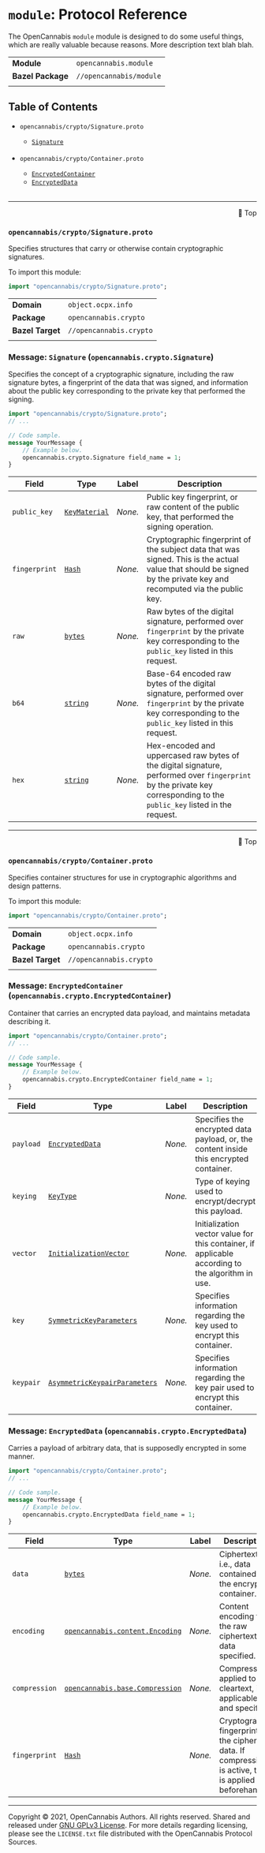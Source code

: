 # `module`: Protocol Reference
<a name="top"></a>

The OpenCannabis `module` module is designed to do some useful things, which are really valuable because reasons. More
description text blah blah.

|                   |                           |
| ----------------- | ------------------------- |
| **Module**        | `opencannabis.module`     |
| **Bazel Package** | `//opencannabis/module`   |
|                   |                           |

## Table of Contents

<ul>

<li><code>opencannabis/crypto/Signature.proto</code></li>

<ul>
    <li><a href="#opencannabis.crypto.Signature"><code>Signature</code></a></li>
</ul><br />


<li><code>opencannabis/crypto/Container.proto</code></li>

<ul>
    <li><a href="#opencannabis.crypto.EncryptedContainer"><code>EncryptedContainer</code></a></li><li><a href="#opencannabis.crypto.EncryptedData"><code>EncryptedData</code></a></li>
</ul><br />


</ul>




_________________



<a name="opencannabis/crypto/Signature.proto"></a>
<p align="right"><a href="#top" style="text-decoration:none">🔼 Top</a></p>

### `opencannabis/crypto/Signature.proto`

Specifies structures that carry or otherwise contain cryptographic signatures.

To import this module:

```proto
import "opencannabis/crypto/Signature.proto";
```

|                  |                    |
| ---------------- | ------------------ |
| **Domain**       | `object.ocpx.info` |
| **Package**      | `opencannabis.crypto`     |
| **Bazel Target** | `//opencannabis.crypto`   |
|                  |                    |



<a name="opencannabis.crypto.Signature"></a>

### Message: <code>Signature</code> (`opencannabis.crypto.Signature`)

Specifies the concept of a cryptographic signature, including the raw signature bytes, a fingerprint of the data that
was signed, and information about the public key corresponding to the private key that performed the signing.

```proto
import "opencannabis/crypto/Signature.proto";
// ...

// Code sample.
message YourMessage {
    // Example below.
    opencannabis.crypto.Signature field_name = 1;
}

```


| Field | Type | Label | Description |
| ----- | ---- | ----- | ----------- |
| `public_key` | [`KeyMaterial`](#opencannabis.crypto.KeyMaterial) | *None.* | Public key fingerprint, or raw content of the public key, that performed the signing operation. |
| `fingerprint` | [`Hash`](#opencannabis.crypto.Hash) | *None.* | Cryptographic fingerprint of the subject data that was signed. This is the actual value that should be signed by the private key and recomputed via the public key. |
| `raw` | [`bytes`](#bytes) | *None.* | Raw bytes of the digital signature, performed over `fingerprint` by the private key corresponding to the `public_key` listed in this request. |
| `b64` | [`string`](#string) | *None.* | Base-64 encoded raw bytes of the digital signature, performed over `fingerprint` by the private key corresponding to the `public_key` listed in this request. |
| `hex` | [`string`](#string) | *None.* | Hex-encoded and uppercased raw bytes of the digital signature, performed over `fingerprint` by the private key corresponding to the `public_key` listed in the request. |






<!-- end messages -->

<!-- end enums -->

<!-- end HasExtensions -->

<!-- end services -->


_________________



<a name="opencannabis/crypto/Container.proto"></a>
<p align="right"><a href="#top" style="text-decoration:none">🔼 Top</a></p>

### `opencannabis/crypto/Container.proto`

Specifies container structures for use in cryptographic algorithms and design patterns.

To import this module:

```proto
import "opencannabis/crypto/Container.proto";
```

|                  |                    |
| ---------------- | ------------------ |
| **Domain**       | `object.ocpx.info` |
| **Package**      | `opencannabis.crypto`     |
| **Bazel Target** | `//opencannabis.crypto`   |
|                  |                    |



<a name="opencannabis.crypto.EncryptedContainer"></a>

### Message: <code>EncryptedContainer</code> (`opencannabis.crypto.EncryptedContainer`)

Container that carries an encrypted data payload, and maintains metadata describing it.

```proto
import "opencannabis/crypto/Container.proto";
// ...

// Code sample.
message YourMessage {
    // Example below.
    opencannabis.crypto.EncryptedContainer field_name = 1;
}

```


| Field | Type | Label | Description |
| ----- | ---- | ----- | ----------- |
| `payload` | [`EncryptedData`](#opencannabis.crypto.EncryptedData) | *None.* | Specifies the encrypted data payload, or, the content inside this encrypted container. |
| `keying` | [`KeyType`](#opencannabis.crypto.KeyType) | *None.* | Type of keying used to encrypt/decrypt this payload. |
| `vector` | [`InitializationVector`](#opencannabis.crypto.InitializationVector) | *None.* | Initialization vector value for this container, if applicable according to the algorithm in use. |
| `key` | [`SymmetricKeyParameters`](#opencannabis.crypto.SymmetricKeyParameters) | *None.* | Specifies information regarding the key used to encrypt this container. |
| `keypair` | [`AsymmetricKeypairParameters`](#opencannabis.crypto.AsymmetricKeypairParameters) | *None.* | Specifies information regarding the key pair used to encrypt this container. |







<a name="opencannabis.crypto.EncryptedData"></a>

### Message: <code>EncryptedData</code> (`opencannabis.crypto.EncryptedData`)

Carries a payload of arbitrary data, that is supposedly encrypted in some manner.

```proto
import "opencannabis/crypto/Container.proto";
// ...

// Code sample.
message YourMessage {
    // Example below.
    opencannabis.crypto.EncryptedData field_name = 1;
}

```


| Field | Type | Label | Description |
| ----- | ---- | ----- | ----------- |
| `data` | [`bytes`](#bytes) | *None.* | Ciphertext, i.e., data contained in the encrypted container. |
| `encoding` | [`opencannabis.content.Encoding`](#opencannabis.content.Encoding) | *None.* | Content encoding for the raw ciphertext data specified. |
| `compression` | [`opencannabis.base.Compression`](#opencannabis.base.Compression) | *None.* | Compression applied to the cleartext, if applicable and specified. |
| `fingerprint` | [`Hash`](#opencannabis.crypto.Hash) | *None.* | Cryptographic fingerprint of the ciphertext data. If compression is active, this is applied beforehand. |






<!-- end messages -->

<!-- end enums -->

<!-- end HasExtensions -->

<!-- end services -->



---

Copyright &copy; 2021, OpenCannabis Authors. All rights reserved. Shared and released under
[GNU GPLv3 License](https://www.gnu.org/licenses/gpl-3.0.en.html). For more details regarding licensing, please see the
`LICENSE.txt` file distributed with the OpenCannabis Protocol Sources.
